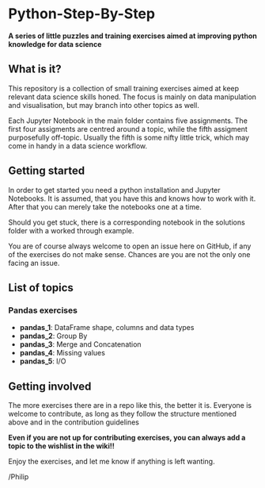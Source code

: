 # Python-Step-By-Step
**A series of little puzzles and training exercises aimed at improving python knowledge for data science**

## What is it?
This repository is a collection of small training exercises aimed at keep relevant data science skills honed. The focus is mainly on data manipulation and visualisation, but may branch into other topics as well.

Each Jupyter Notebook in the main folder contains five assignments. The first four assigments are centred around a topic, while the fifth assigment purposefully off-topic. Usually the fifth is some nifty little trick, which may come in handy in a data science workflow.

## Getting started
In order to get started you need a python installation and Jupyter Notebooks. It is assumed, that you have this and knows how to work with it. After that you can merely take the notebooks one at a time.

Should you get stuck, there is a corresponding notebook in the solutions folder with a worked through example.

You are of course always welcome to open an issue here on GitHub, if any of the exercises do not make sense. Chances are you are not the only one facing an issue.

## List of topics
### Pandas exercises
* **pandas_1**: DataFrame shape, columns and data types
* **pandas_2**: Group By
* **pandas_3**: Merge and Concatenation
* **pandas_4**: Missing values
* **pandas_5**: I/O

## Getting involved
The more exercises there are in a repo like this, the better it is. Everyone is welcome to contribute, as long as they follow the structure mentioned above and in the contribution guidelines

**Even if you are not up for contributing exercises, you can always add a topic to the wishlist in the wiki!!**

Enjoy the exercises, and let me know if anything is left wanting.

/Philip
